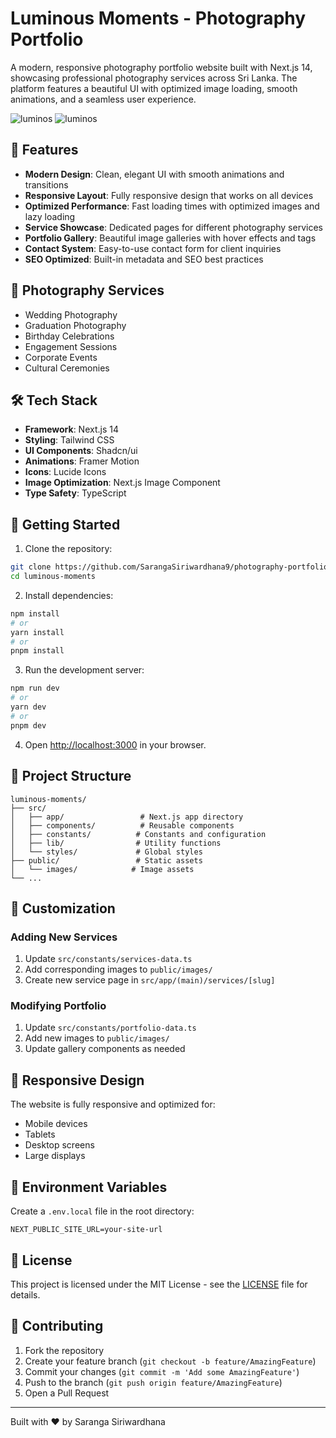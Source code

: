 # Luminous Moments - Photography Portfolio

A modern, responsive photography portfolio website built with Next.js 14, showcasing professional photography services across Sri Lanka. The platform features a beautiful UI with optimized image loading, smooth animations, and a seamless user experience.


![luminos](https://github.com/user-attachments/assets/f25640e3-1e76-4fda-8a2a-e083a16ab986)
![luminos](https://github.com/user-attachments/assets/c01a4314-2ea5-4a8a-825a-d55e6b8258b9)


## 🌟 Features

- **Modern Design**: Clean, elegant UI with smooth animations and transitions
- **Responsive Layout**: Fully responsive design that works on all devices
- **Optimized Performance**: Fast loading times with optimized images and lazy loading
- **Service Showcase**: Dedicated pages for different photography services
- **Portfolio Gallery**: Beautiful image galleries with hover effects and tags
- **Contact System**: Easy-to-use contact form for client inquiries
- **SEO Optimized**: Built-in metadata and SEO best practices

## 📸 Photography Services

- Wedding Photography
- Graduation Photography
- Birthday Celebrations
- Engagement Sessions
- Corporate Events
- Cultural Ceremonies

## 🛠️ Tech Stack

- **Framework**: Next.js 14
- **Styling**: Tailwind CSS
- **UI Components**: Shadcn/ui
- **Animations**: Framer Motion
- **Icons**: Lucide Icons
- **Image Optimization**: Next.js Image Component
- **Type Safety**: TypeScript

## 🚀 Getting Started

1. Clone the repository:
```bash
git clone https://github.com/SarangaSiriwardhana9/photography-portfolio.git
cd luminous-moments
```

2. Install dependencies:
```bash
npm install
# or
yarn install
# or
pnpm install
```

3. Run the development server:
```bash
npm run dev
# or
yarn dev
# or
pnpm dev
```

4. Open [http://localhost:3000](http://localhost:3000) in your browser.

## 📁 Project Structure

```
luminous-moments/
├── src/
│   ├── app/                 # Next.js app directory
│   ├── components/          # Reusable components
│   ├── constants/          # Constants and configuration
│   ├── lib/                # Utility functions
│   └── styles/             # Global styles
├── public/                 # Static assets
│   └── images/            # Image assets
└── ...
```

## 🎨 Customization

### Adding New Services
1. Update `src/constants/services-data.ts`
2. Add corresponding images to `public/images/`
3. Create new service page in `src/app/(main)/services/[slug]`

### Modifying Portfolio
1. Update `src/constants/portfolio-data.ts`
2. Add new images to `public/images/`
3. Update gallery components as needed

## 📱 Responsive Design

The website is fully responsive and optimized for:
- Mobile devices
- Tablets
- Desktop screens
- Large displays

## 🔧 Environment Variables

Create a `.env.local` file in the root directory:

```env
NEXT_PUBLIC_SITE_URL=your-site-url
```

## 📄 License

This project is licensed under the MIT License - see the [LICENSE](LICENSE) file for details.

## 👥 Contributing

1. Fork the repository
2. Create your feature branch (`git checkout -b feature/AmazingFeature`)
3. Commit your changes (`git commit -m 'Add some AmazingFeature'`)
4. Push to the branch (`git push origin feature/AmazingFeature`)
5. Open a Pull Request



---

Built with ❤️ by Saranga Siriwardhana
